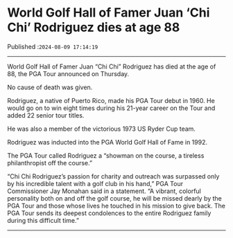 # World Golf Hall of Famer Juan ‘Chi Chi’ Rodriguez dies at age 88

Published :`2024-08-09 17:14:19`

---

World Golf Hall of Famer Juan “Chi Chi” Rodriguez has died at the age of 88, the PGA Tour announced on Thursday.

No cause of death was given.

Rodriguez, a native of Puerto Rico, made his PGA Tour debut in 1960. He would go on to win eight times during his 21-year career on the Tour and added 22 senior tour titles.

He was also a member of the victorious 1973 US Ryder Cup team.

Rodriguez was inducted into the PGA World Golf Hall of Fame in 1992.

The PGA Tour called Rodriguez a “showman on the course, a tireless philanthropist off the course.”

“Chi Chi Rodriguez’s passion for charity and outreach was surpassed only by his incredible talent with a golf club in his hand,” PGA Tour Commissioner Jay Monahan said in a statement. “A vibrant, colorful personality both on and off the golf course, he will be missed dearly by the PGA Tour and those whose lives he touched in his mission to give back. The PGA Tour sends its deepest condolences to the entire Rodriguez family during this difficult time.”

---

